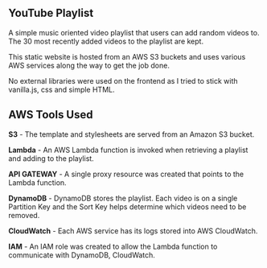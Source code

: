 ## YouTube Playlist

A simple music oriented video playlist that users can add random videos to. The 30 most recently added videos to the playlist are kept.

This static website is hosted from an AWS S3 buckets and uses various AWS services along the way to get the job done.

No external libraries were used on the frontend as I tried to stick with vanilla.js, css and simple HTML.

## AWS Tools Used

**S3** - The template and stylesheets are served from an Amazon S3 bucket.

**Lambda** - An AWS Lambda function is invoked when retrieving a playlist and adding to the playlist.

**API GATEWAY** - A single proxy resource was created that points to the Lambda function.

**DynamoDB** - DynamoDB stores the playlist.  Each video is on a single Partition Key and the Sort Key helps determine which videos need to be removed.

**CloudWatch** - Each AWS service has its logs stored into AWS CloudWatch.

**IAM** - An IAM role was created to allow the Lambda function to communicate with DynamoDB, CloudWatch.
